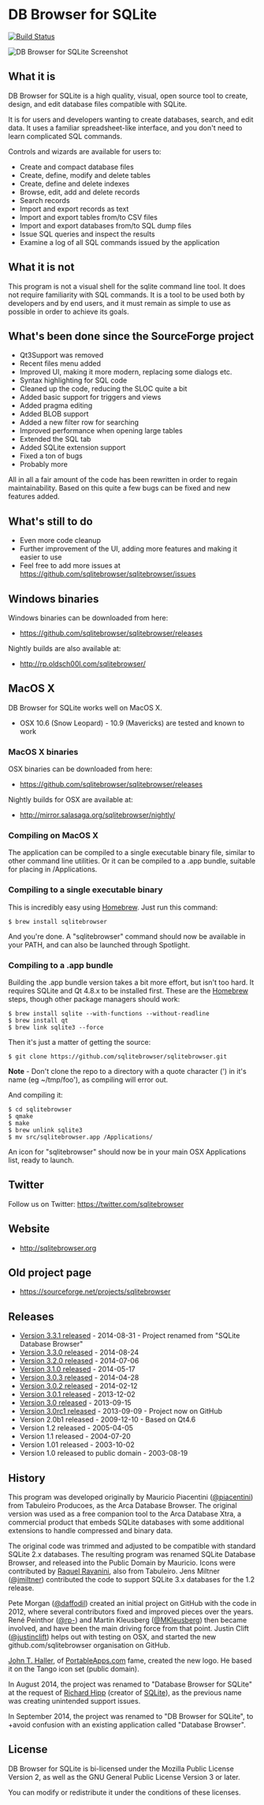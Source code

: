 # DB Browser for SQLite

[![Build Status](https://travis-ci.org/sqlitebrowser/sqlitebrowser.svg?branch=master)](https://travis-ci.org/sqlitebrowser/sqlitebrowser)

![DB Browser for SQLite Screenshot](https://github.com/sqlitebrowser/sqlitebrowser/raw/master/images/sqlitebrowser.png "DB Browser for SQLite Screenshot")

## What it is

DB Browser for SQLite is a high quality, visual, open source tool to
create, design, and edit database files compatible with SQLite.

It is for users and developers wanting to create databases, search, and edit
data.  It uses a familiar spreadsheet-like interface, and you don't need to
learn complicated SQL commands.

Controls and wizards are available for users to:

* Create and compact database files
* Create, define, modify and delete tables
* Create, define and delete indexes
* Browse, edit, add and delete records
* Search records
* Import and export records as text
* Import and export tables from/to CSV files
* Import and export databases from/to SQL dump files
* Issue SQL queries and inspect the results
* Examine a log of all SQL commands issued by the application

## What it is not

This program is not a visual shell for the sqlite command line tool. It does
not require familiarity with SQL commands. It is a tool to be used both by
developers and by end users, and it must remain as simple to use as possible
in order to achieve its goals.

## What's been done since the SourceForge project

* Qt3Support was removed
* Recent files menu added
* Improved UI, making it more modern, replacing some dialogs etc.
* Syntax highlighting for SQL code
* Cleaned up the code, reducing the SLOC quite a bit
* Added basic support for triggers and views
* Added pragma editing
* Added BLOB support
* Added a new filter row for searching
* Improved performance when opening large tables
* Extended the SQL tab
* Added SQLite extension support
* Fixed a ton of bugs
* Probably more

All in all a fair amount of the code has been rewritten in order to regain
maintainability.  Based on this quite a few bugs can be fixed and new
features added.

## What's still to do

* Even more code cleanup
* Further improvement of the UI, adding more features and making it easier to use
* Feel free to add more issues at
  https://github.com/sqlitebrowser/sqlitebrowser/issues

## Windows binaries

Windows binaries can be downloaded from here:

* https://github.com/sqlitebrowser/sqlitebrowser/releases

Nightly builds are also available at:

* http://rp.oldsch00l.com/sqlitebrowser/

## MacOS X

DB Browser for SQLite works well on MacOS X.

* OSX 10.6 (Snow Leopard) - 10.9 (Mavericks) are tested and known to work

### MacOS X binaries

OSX binaries can be downloaded from here:

* https://github.com/sqlitebrowser/sqlitebrowser/releases

Nightly builds for OSX are available at:

* http://mirror.salasaga.org/sqlitebrowser/nightly/

### Compiling on MacOS X

The application can be compiled to a single executable binary file, similar to
other command line utilities.  Or it can be compiled to a .app bundle, suitable
for placing in /Applications.

### Compiling to a single executable binary

This is incredibly easy using [Homebrew](http://brew.sh).  Just run this command:

    $ brew install sqlitebrowser

And you're done.  A "sqlitebrowser" command should now be available in your PATH,
and can also be launched through Spotlight.

### Compiling to a .app bundle

Building the .app bundle version takes a bit more effort, but isn't too hard.
It requires SQLite and Qt 4.8.x to be installed first.  These are the
[Homebrew](http://brew.sh) steps, though other package managers should work:

    $ brew install sqlite --with-functions --without-readline
    $ brew install qt
    $ brew link sqlite3 --force

Then it's just a matter of getting the source:

    $ git clone https://github.com/sqlitebrowser/sqlitebrowser.git

**Note** - Don't clone the repo to a directory with a quote character (') in
it's name (eg ~/tmp/foo'), as compiling will error out.

And compiling it:

    $ cd sqlitebrowser
    $ qmake
    $ make
    $ brew unlink sqlite3
    $ mv src/sqlitebrowser.app /Applications/

An icon for "sqlitebrowser" should now be in your main OSX Applications
list, ready to launch.

## Twitter

Follow us on Twitter: https://twitter.com/sqlitebrowser

## Website

* http://sqlitebrowser.org

## Old project page

* https://sourceforge.net/projects/sqlitebrowser

## Releases

* [Version 3.3.1 released](https://github.com/sqlitebrowser/sqlitebrowser/releases/tag/v3.3.1) - 2014-08-31 - Project renamed from "SQLite Database Browser"
* [Version 3.3.0 released](https://github.com/sqlitebrowser/sqlitebrowser/releases/tag/v3.3.0) - 2014-08-24
* [Version 3.2.0 released](https://github.com/sqlitebrowser/sqlitebrowser/releases/tag/sqlb-3.2.0) - 2014-07-06
* [Version 3.1.0 released](https://github.com/sqlitebrowser/sqlitebrowser/releases/tag/sqlb-3.1.0) - 2014-05-17
* [Version 3.0.3 released](https://github.com/sqlitebrowser/sqlitebrowser/releases/tag/sqlb-3.0.3) - 2014-04-28
* [Version 3.0.2 released](https://github.com/sqlitebrowser/sqlitebrowser/releases/tag/sqlb-3.0.2) - 2014-02-12
* [Version 3.0.1 released](https://github.com/sqlitebrowser/sqlitebrowser/releases/tag/sqlb-3.0.1) - 2013-12-02
* [Version 3.0 released](https://github.com/sqlitebrowser/sqlitebrowser/releases/tag/sqlb-3.0) - 2013-09-15
* [Version 3.0rc1 released](https://github.com/sqlitebrowser/sqlitebrowser/releases/tag/rc1) - 2013-09-09 - Project now on GitHub
* Version 2.0b1 released - 2009-12-10 - Based on Qt4.6
* Version 1.2 released - 2005-04-05
* Version 1.1 released - 2004-07-20
* Version 1.01 released - 2003-10-02
* Version 1.0 released to public domain - 2003-08-19

## History

This program was developed originally by Mauricio Piacentini
([@piacentini](https://github.com/piacentini)) from Tabuleiro Producoes, as
the Arca Database Browser. The original version was used as a free companion
tool to the Arca Database Xtra, a commercial product that embeds SQLite
databases with some additional extensions to handle compressed and binary data.

The original code was trimmed and adjusted to be compatible with standard
SQLite 2.x databases. The resulting program was renamed SQLite Database
Browser, and released into the Public Domain by Mauricio. Icons were
contributed by [Raquel Ravanini](http://www.raquelravanini.com), also from
Tabuleiro. Jens Miltner ([@jmiltner](https://github.com/jmiltner)) contributed
the code to support SQLite 3.x databases for the 1.2 release.

Pete Morgan ([@daffodil](https://github.com/daffodil)) created an initial
project on GitHub with the code in 2012, where several contributors fixed and
improved pieces over the years. René Peinthor ([@rp-](https://github.com/rp-))
and Martin Kleusberg ([@MKleusberg](https://github.com/MKleusberg)) then
became involved, and have been the main driving force from that point.  Justin
Clift ([@justinclift](https://github.com/justinclift)) helps out with testing
on OSX, and started the new github.com/sqlitebrowser organisation on GitHub.

[John T. Haller](http://johnhaller.com), of
[PortableApps.com](http://portableapps.com) fame, created the new logo.  He
based it on the Tango icon set (public domain).

In August 2014, the project was renamed to "Database Browser for SQLite" at
the request of [Richard Hipp](http://www.hwaci.com/drh) (creator of
[SQLite](http://sqlite.org)), as the previous name was creating unintended
support issues.

In September 2014, the project was renamed to "DB Browser for SQLite", to
+avoid confusion with an existing application called "Database Browser".

## License

DB Browser for SQLite is bi-licensed under the Mozilla Public License
Version 2, as well as the GNU General Public License Version 3 or later.

You can modify or redistribute it under the conditions of these licenses.
